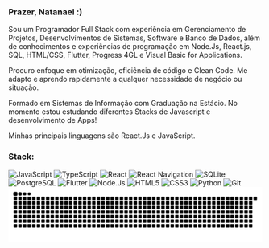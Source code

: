 <h3 align = "left"> Prazer, Natanael :) </h1>

<p align = "left"> 
Sou um Programador Full Stack com experiência em Gerenciamento de Projetos, Desenvolvimentos de Sistemas, Software e Banco de Dados, além de conhecimentos e experiências de programação em Node.Js, React.js, SQL, HTML/CSS, Flutter, Progress 4GL e Visual Basic for Applications.
</p>

<p align = "left">
  Procuro enfoque em otimização, eficiência de código e Clean Code.
  Me adapto e aprendo rapidamente a qualquer necessidade de negócio ou situação.
</p>

<p align = "left">
  Formado em Sistemas de Informação com Graduação na Estácio.
  No momento estou estudando diferentes Stacks de Javascript e desenvolvimento de Apps!
</p>

<p align = "left"> 
  Minhas principais linguagens são React.Js e JavaScript.
</p>

<h3 align = "left">
  Stack:
</h3>

<div alignt = "left">
  <img src="https://cdn.jsdelivr.net/gh/devicons/devicon@latest/icons/javascript/javascript-original.svg"           height = "25" title = "JavaScript"/>
  <img src="https://cdn.jsdelivr.net/gh/devicons/devicon@latest/icons/typescript/typescript-original.svg"           height = "25" title = "TypeScript"/>
  <img src="https://cdn.jsdelivr.net/gh/devicons/devicon@latest/icons/react/react-original.svg"                     height = "25" title = "React"/>
  <img src="https://cdn.jsdelivr.net/gh/devicons/devicon@latest/icons/reactnavigation/reactnavigation-original.svg" height = "25" title = "React Navigation"/>
  <img src="https://cdn.jsdelivr.net/gh/devicons/devicon@latest/icons/sqlite/sqlite-original.svg"                   height = "25" title = "SQLite"/>        
  <img src="https://cdn.jsdelivr.net/gh/devicons/devicon@latest/icons/postgresql/postgresql-original.svg"           height = "25" title = "PostgreSQL"/>
  <img src="https://cdn.jsdelivr.net/gh/devicons/devicon@latest/icons/flutter/flutter-original.svg"                 height = "25" title = "Flutter"/>           
  <img src="https://cdn.jsdelivr.net/gh/devicons/devicon@latest/icons/nodejs/nodejs-original.svg"                   height = "25" title = "Node.Js"/> 
  <img src="https://cdn.jsdelivr.net/gh/devicons/devicon@latest/icons/html5/html5-original.svg"                     height = "25" title = "HTML5"/> 
  <img src="https://cdn.jsdelivr.net/gh/devicons/devicon@latest/icons/css3/css3-original.svg"                       height = "25" title = "CSS3"/>
  <img src="https://cdn.jsdelivr.net/gh/devicons/devicon@latest/icons/python/python-original.svg"                   height = "25" title = "Python"/>
  <img src="https://cdn.jsdelivr.net/gh/devicons/devicon@latest/icons/git/git-original.svg"                         height = "25" title = "Git"/>
</div>    

<picture align = "left">
  <source media="(prefers-color-scheme: dark)" srcset="https://raw.githubusercontent.com/WhyNatan/WhyNatan/output/github-contribution-grid-snake-dark.svg">
  <source media="(prefers-color-scheme: light)" srcset="https://raw.githubusercontent.com/WhyNatan/WhyNatan/output/github-contribution-grid-snake.svg">
  <img alt="github contribution grid snake animation" src="https://raw.githubusercontent.com/WhyNatan/WhyNatan/output/github-contribution-grid-snake.svg">
</picture>

<!--
Here are some ideas to get you started:

- 📫 How to reach me: ...
-->

